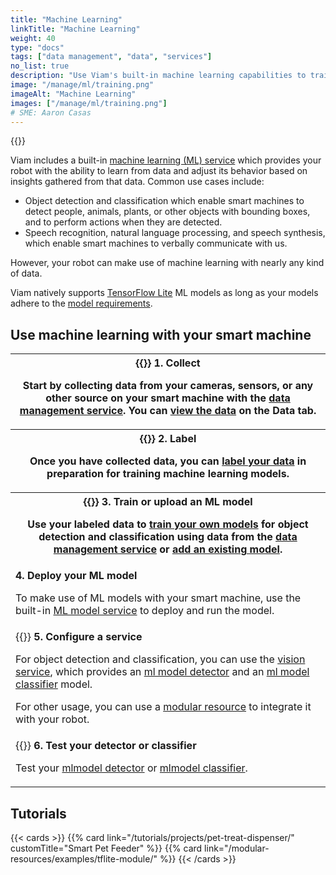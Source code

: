 ```yaml
---
title: "Machine Learning"
linkTitle: "Machine Learning"
weight: 40
type: "docs"
tags: ["data management", "data", "services"]
no_list: true
description: "Use Viam's built-in machine learning capabilities to train image classification models and deploy these models to your robots."
image: "/manage/ml/training.png"
imageAlt: "Machine Learning"
images: ["/manage/ml/training.png"]
# SME: Aaron Casas
---
```


{{<imgproc src="/manage/ml/training.png" class="alignright" resize="400x" declaredimensions=true alt="ML training">}}

Viam includes a built-in [machine learning (ML) service](/services/ml/) which provides your robot with the ability to learn from data and adjust its behavior based on insights gathered from that data.
Common use cases include:

- Object detection and classification which enable smart machines to detect people, animals, plants, or other objects with bounding boxes, and to perform actions when they are detected.
- Speech recognition, natural language processing, and speech synthesis, which enable smart machines to verbally communicate with us.

However, your robot can make use of machine learning with nearly any kind of data.

Viam natively supports [TensorFlow Lite](https://www.tensorflow.org/lite) ML models as long as your models adhere to the [model requirements](/services/ml/#tflite_cpu-limitations).

## Use machine learning with your smart machine

<table>
  <tr>
    <th>{{<imgproc src="/manage/ml/collect.svg" class="fill alignright" style="max-width: 300px" declaredimensions=true alt="Collect data">}}
      <b>1. Collect</b>
      <p>Start by collecting data from your cameras, sensors, or any other source on your smart machine with the <a href="/services/data/">data management service</a>. You can <a href="/manage/data/view/">view the data</a> on the <b>Data tab</b>.</p>
    </th>
  </tr>
  <tr>
    <th>{{<imgproc src="/manage/ml/label.svg" class="fill alignleft" style="max-width: 300px" declaredimensions=true alt="Label data">}}
      <b>2. Label</b>
      <p>Once you have collected data, you can <a href="/manage/data/label/">label your data</a> in preparation for training machine learning models.</p>
    </th>
  </tr>
  <tr>
    <th>{{<imgproc src="/manage/ml/train.svg" class="fill alignright" style="max-width: 300px" declaredimensions=true alt="Train models">}}
      <b>3. Train or upload an ML model</b>
      <p>Use your labeled data to <a href="/manage/ml/train-model/">train your own models</a> for object detection and classification using data from the <a href="../../services/data/">data management service</a> or <a href="/manage/ml/upload-model/">add an existing model</a>.</p>
    </th>
  </tr>
  <tr>
    <td>
      <b>4. Deploy your ML model</b>
      <p>To make use of ML models with your smart machine, use the built-in <a href="/services/ml/">ML model service</a> to deploy and run the model.</p>
    </td>
  </tr>
  <tr>
    <td>{{<imgproc src="/manage/ml/configure.svg" class="fill alignleft" style="max-width: 300px" declaredimensions=true alt="Configure a service">}}
      <b>5. Configure a service</b>
      <p>For object detection and classification, you can use the <a href="/services/vision/">vision service</a>, which provides an <a href="/services/vision/detection/#configure-an-mlmodel-detector">ml model detector</a> and an <a href="/services/vision/classification/#configure-an-mlmodel-classifier">ml model classifier</a> model.</p>
      <p>For other usage, you can use a <a href="/modular-resources/">modular resource</a> to integrate it with your robot.</p>
</td>
  </tr>
  <tr>
    <td>{{<imgproc src="manage/ml/deploy.svg" class="fill alignright" style="max-width: 300px" declaredimensions=true alt="Deploy your model">}}
      <b>6. Test your detector or classifier</b>
      <p>Test your <a href="/services/vision/detection/#test-your-detector">mlmodel detector</a> or <a href="/services/vision/classification/#test-your-classifier">mlmodel classifier</a>.</p>
    </td>
  </tr>
</table>

## Tutorials

{{< cards >}}
{{% card link="/tutorials/projects/pet-treat-dispenser/" customTitle="Smart Pet Feeder" %}}
{{% card link="/modular-resources/examples/tflite-module/" %}}
{{< /cards >}}
